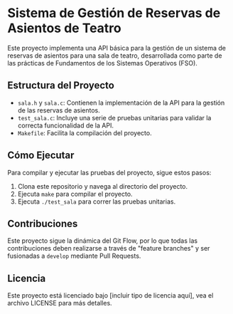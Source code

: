 # Sistema de Gestión de Reservas de Asientos de Teatro

Este proyecto implementa una API básica para la gestión de un sistema de reservas de asientos para una sala de teatro, desarrollada como parte de las prácticas de Fundamentos de los Sistemas Operativos (FSO).

## Estructura del Proyecto

- `sala.h` y `sala.c`: Contienen la implementación de la API para la gestión de las reservas de asientos.
- `test_sala.c`: Incluye una serie de pruebas unitarias para validar la correcta funcionalidad de la API.
- `Makefile`: Facilita la compilación del proyecto.

## Cómo Ejecutar

Para compilar y ejecutar las pruebas del proyecto, sigue estos pasos:

1. Clona este repositorio y navega al directorio del proyecto.
2. Ejecuta `make` para compilar el proyecto.
3. Ejecuta `./test_sala` para correr las pruebas unitarias.

## Contribuciones

Este proyecto sigue la dinámica del Git Flow, por lo que todas las contribuciones deben realizarse a través de "feature branches" y ser fusionadas a `develop` mediante Pull Requests.

## Licencia

Este proyecto está licenciado bajo [incluir tipo de licencia aquí], vea el archivo LICENSE para más detalles.
